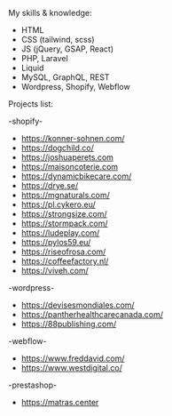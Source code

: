 My skills & knowledge:
- HTML
- CSS (tailwind, scss)
- JS (jQuery, GSAP, React)
- PHP, Laravel
- Liquid
- MySQL, GraphQL, REST
- Wordpress, Shopify, Webflow

Projects list:

-shopify-

- https://konner-sohnen.com/
- https://dogchild.co/
- https://joshuaperets.com
- https://maisoncoterie.com
- https://dynamicbikecare.com/
- https://drye.se/
- https://mgnaturals.com/
- https://pl.cykero.eu/
- https://strongsize.com/
- https://stormpack.com/
- https://ludeplay.com/
- https://pylos59.eu/
- https://riseofrosa.com/
- https://coffeefactory.nl/
- https://viveh.com/

-wordpress-

- https://devisesmondiales.com/
- https://pantherhealthcarecanada.com/
- https://88publishing.com/



-webflow-

- https://www.freddavid.com/
- https://www.westdigital.co/

-prestashop-

- https://matras.center
